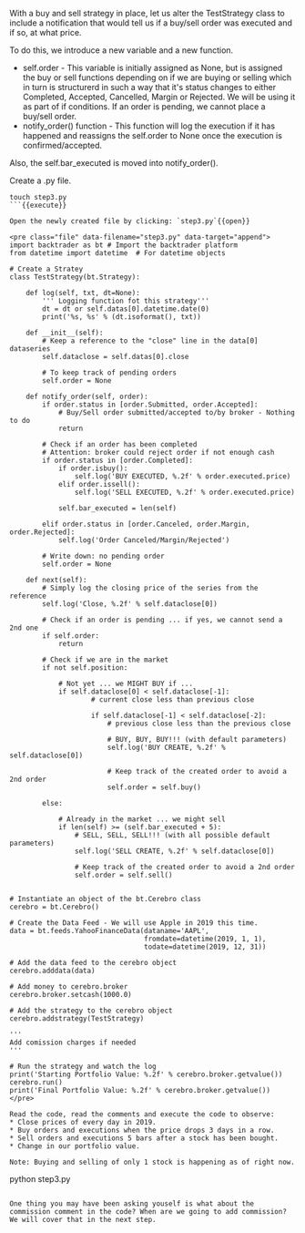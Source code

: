 With a buy and sell strategy in place, let us alter the TestStrategy class to include a notification that would tell us if a buy/sell order was executed and if so, at what price.

To do this, we introduce a new variable and a new function.
* self.order - This variable is initially assigned as None, but is assigned the buy or sell functions depending on if we are buying or selling which in turn is structurerd in such a way that it's status changes to either Completed, Accepted, Cancelled, Margin or Rejected. We will be using it as part of if conditions. If an order is pending, we cannot place a buy/sell order.
* notify_order() function - This function will log the execution if it has happened and reassigns the self.order to None once the execution is confirmed/accepted.

Also, the self.bar_executed is moved into notify_order().

Create a .py file.

```
touch step3.py
```{{execute}}

Open the newly created file by clicking: `step3.py`{{open}}

<pre class="file" data-filename="step3.py" data-target="append">
import backtrader as bt # Import the backtrader platform
from datetime import datetime  # For datetime objects

# Create a Stratey
class TestStrategy(bt.Strategy):

    def log(self, txt, dt=None):
        ''' Logging function fot this strategy'''
        dt = dt or self.datas[0].datetime.date(0)
        print('%s, %s' % (dt.isoformat(), txt))

    def __init__(self):
        # Keep a reference to the "close" line in the data[0] dataseries
        self.dataclose = self.datas[0].close

        # To keep track of pending orders
        self.order = None

    def notify_order(self, order):
        if order.status in [order.Submitted, order.Accepted]:
            # Buy/Sell order submitted/accepted to/by broker - Nothing to do
            return

        # Check if an order has been completed
        # Attention: broker could reject order if not enough cash
        if order.status in [order.Completed]:
            if order.isbuy():
                self.log('BUY EXECUTED, %.2f' % order.executed.price)
            elif order.issell():
                self.log('SELL EXECUTED, %.2f' % order.executed.price)

            self.bar_executed = len(self)

        elif order.status in [order.Canceled, order.Margin, order.Rejected]:
            self.log('Order Canceled/Margin/Rejected')

        # Write down: no pending order
        self.order = None

    def next(self):
        # Simply log the closing price of the series from the reference
        self.log('Close, %.2f' % self.dataclose[0])

        # Check if an order is pending ... if yes, we cannot send a 2nd one
        if self.order:
            return

        # Check if we are in the market
        if not self.position:

            # Not yet ... we MIGHT BUY if ...
            if self.dataclose[0] < self.dataclose[-1]:
                    # current close less than previous close

                    if self.dataclose[-1] < self.dataclose[-2]:
                        # previous close less than the previous close

                        # BUY, BUY, BUY!!! (with default parameters)
                        self.log('BUY CREATE, %.2f' % self.dataclose[0])

                        # Keep track of the created order to avoid a 2nd order
                        self.order = self.buy()

        else:

            # Already in the market ... we might sell
            if len(self) >= (self.bar_executed + 5):
                # SELL, SELL, SELL!!! (with all possible default parameters)
                self.log('SELL CREATE, %.2f' % self.dataclose[0])

                # Keep track of the created order to avoid a 2nd order
                self.order = self.sell()


# Instantiate an object of the bt.Cerebro class
cerebro = bt.Cerebro()

# Create the Data Feed - We will use Apple in 2019 this time.
data = bt.feeds.YahooFinanceData(dataname='AAPL', 
                                 fromdate=datetime(2019, 1, 1),
                                 todate=datetime(2019, 12, 31))

# Add the data feed to the cerebro object
cerebro.adddata(data)

# Add money to cerebro.broker
cerebro.broker.setcash(1000.0)

# Add the strategy to the cerebro object
cerebro.addstrategy(TestStrategy)

'''
Add comission charges if needed
'''

# Run the strategy and watch the log
print('Starting Portfolio Value: %.2f' % cerebro.broker.getvalue())
cerebro.run()
print('Final Portfolio Value: %.2f' % cerebro.broker.getvalue())
</pre>

Read the code, read the comments and execute the code to observe:
* Close prices of every day in 2019.
* Buy orders and executions when the price drops 3 days in a row.
* Sell orders and executions 5 bars after a stock has been bought.
* Change in our portfolio value.

Note: Buying and selling of only 1 stock is happening as of right now.

```
python step3.py

```{{execute}}

One thing you may have been asking youself is what about the commission comment in the code? When are we going to add commission? We will cover that in the next step.